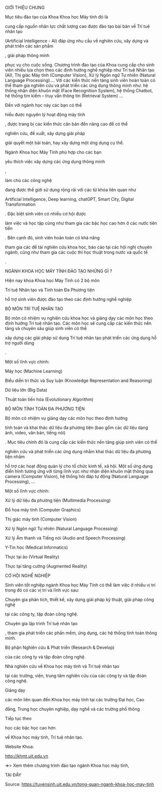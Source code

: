 GIỚI THIỆU CHUNG

Mục tiêu đào tạo của Khoa Khoa học Máy tính đó là

cung cấp nguồn nhân lực chất lượng cao được đào tạo bài bản về Trí tuệ nhân tạo

(Artificial Intelligence - AI) đáp ứng nhu cầu về nghiên cứu, xây dựng và phát triển các sản phẩm

, giải pháp thông minh

phục vụ cho cuộc sống. Chương trình đào tạo của Khoa cung cấp cho sinh viên nhiều lựa chọn theo các định hướng nghề nghiệp như Trí tuệ Nhân tạo (AI), Thị giác Máy tính (Computer Vision), Xử lý Ngôn ngữ Tự nhiên (Natural Language Processing)…. Với các kiến thức nền tảng sinh viên hoàn toàn có thể tham gia nghiên cứu và phát triển các ứng dụng thông minh như: hệ thống nhận diện khuôn mặt (Face Recognition System), hệ thống Chatbot, hệ thống tìm kiếm – truy vấn thông tin (Retrieval System) …

Đến với ngành học này các bạn có thể

hiểu được nguyên lý hoạt động máy tính

, được trang bị các kiến thức căn bản đến nâng cao để có thể

nghiên cứu, đề xuất, xây dựng giải pháp

giải quyết một bài toán, hay xây dựng một ứng dụng cụ thể.

Ngành Khoa học Máy Tính phù hợp cho các bạn

yêu thích việc xây dựng các ứng dụng thông minh

,

làm chủ các công nghệ

đang được thế giới sử dụng rộng rãi với các từ khóa liên quan như

Artificial Intelligence, Deep learning, chatGPT, Smart City, Digital Transformation

. Đặc biệt sinh viên có nhiều cơ hội được

làm việc và học tập cũng như tham gia các bậc học cao hơn ở các nước tiên tiến

. Bên cạnh đó, sinh viên hoàn toàn có khả năng

tham gia các đề tài nghiên cứu khoa học, báo cáo tại các hội nghị chuyên ngành, cũng như tham gia các cuộc thi học thuật trong nước và quốc tế

.

NGÀNH KHOA HỌC MÁY TÍNH ĐÀO TẠO NHỮNG GÌ ?

Hiện nay khoa Khoa học Máy Tính có 2 bộ môn

Trí tuệ Nhân tạo và Tính toán Đa Phương tiện

hỗ trợ sinh viên được đào tạo theo các định hướng nghề nghiệp

BỘ MÔN TRÍ TUỆ NHÂN TẠO

Bộ môn có nhiệm vụ nghiên cứu khoa học và giảng dạy các môn học theo định hướng Trí tuệ nhân tạo. Các môn học sẽ cung cấp các kiến thức nền tảng và chuyên sâu giúp sinh viên có thể

xây dựng các giải pháp sử dụng Trí tuệ nhân tạo phát triển các ứng dụng hỗ trợ người dùng

.

Một số lĩnh vực chính:

Máy học (Machine Learning)

Biểu diễn tri thức và Suy luận (Knowledge Representation and Reasoning)

Dữ liệu lớn (Big Data)

Thuật toán tiến hóa (Evolutionary Algorithm)

BỘ MÔN TÍNH TOÁN ĐA PHƯƠNG TIỆN

Bộ môn có nhiệm vụ giảng dạy các môn học theo định hướng

tính toán và khai thác dữ liệu đa phương tiện (bao gồm các dữ liệu dạng ảnh, video, văn bản, tiếng nói)

. Mục tiêu chính đó là cung cấp các kiến thức nền tảng giúp sinh viên có thể

nghiên cứu và phát triển các ứng dụng nhằm khai thác dữ liệu đa phương tiện nhằm

hỗ trợ các hoạt động quản lý cho tổ chức kinh tế, xã hội. Một số ứng dụng điển hình tương ứng với từng lĩnh vực như nhận diện khuôn mặt thông qua camera (Computer Vision), hệ thống hỏi đáp tự động (Natural Language Processing), …

Một số lĩnh vực chính:

Xử lý dữ liệu đa phương tiện (Multimedia Processing)

Đồ họa máy tính (Computer Graphics)

Thị giác máy tính (Computer Vision)

Xử lý Ngôn ngữ Tự nhiên (Natural Language Processing)

Xử lý Âm thanh và Tiếng nói (Audio and Speech Processing)

Y-Tin học (Medical Informatics)

Thực tại ảo (Virtual Reality)

Thực tại tăng cường (Augmented Reality)

CƠ HỘI NGHỀ NGHIỆP

Sinh viên tốt nghiệp ngành Khoa học Máy Tính có thể làm việc ở nhiều vị trí trong đó có các vị trí và lĩnh vực sau:

Chuyên gia phân tích, thiết kế, xây dựng giải pháp kỹ thuật, giải pháp công nghệ

tại các công ty, tập đoàn công nghệ.

Chuyên gia lập trình Trí tuệ nhân tạo

, tham gia phát triển các phần mềm, ứng dụng, các hệ thống tính toán thông minh.

Bộ phận Nghiên cứu & Phát triển (Research & Develop)

của các công ty và tập đoàn công nghệ.

Nhà nghiên cứu về Khoa học máy tính và Trí tuệ nhân tạo

tại các trường, viện, trung tâm nghiên cứu của các công ty và tập đoàn công nghệ.

Giảng dạy

các môn liên quan đến Khoa học máy tính tại các trường Đại học, Cao

đẳng, Trung học chuyên nghiệp, dạy nghề và các trường phổ thông

Tiếp tục theo

học các bậc học cao hơn

về Khoa học máy tính, Trí tuệ nhân tạo.

Website Khoa:

http://khmt.uit.edu.vn

=>> Xem thêm chương trình đào tạo ngành Khoa học máy tính,

TẠI ĐÂY

Source: https://tuyensinh.uit.edu.vn/tong-quan-nganh-khoa-hoc-may-tinh